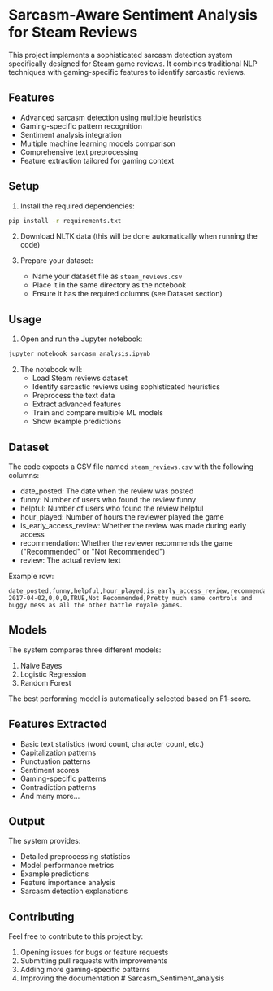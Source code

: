# Sarcasm-Aware Sentiment Analysis for Steam Reviews

This project implements a sophisticated sarcasm detection system specifically designed for Steam game reviews. It combines traditional NLP techniques with gaming-specific features to identify sarcastic reviews.

## Features

- Advanced sarcasm detection using multiple heuristics
- Gaming-specific pattern recognition
- Sentiment analysis integration
- Multiple machine learning models comparison
- Comprehensive text preprocessing
- Feature extraction tailored for gaming context

## Setup

1. Install the required dependencies:
```bash
pip install -r requirements.txt
```

2. Download NLTK data (this will be done automatically when running the code)

3. Prepare your dataset:
   - Name your dataset file as `steam_reviews.csv`
   - Place it in the same directory as the notebook
   - Ensure it has the required columns (see Dataset section)

## Usage

1. Open and run the Jupyter notebook:
```bash
jupyter notebook sarcasm_analysis.ipynb
```

2. The notebook will:
   - Load Steam reviews dataset
   - Identify sarcastic reviews using sophisticated heuristics
   - Preprocess the text data
   - Extract advanced features
   - Train and compare multiple ML models
   - Show example predictions

## Dataset

The code expects a CSV file named `steam_reviews.csv` with the following columns:
- date_posted: The date when the review was posted
- funny: Number of users who found the review funny
- helpful: Number of users who found the review helpful
- hour_played: Number of hours the reviewer played the game
- is_early_access_review: Whether the review was made during early access
- recommendation: Whether the reviewer recommends the game ("Recommended" or "Not Recommended")
- review: The actual review text

Example row:
```csv
date_posted,funny,helpful,hour_played,is_early_access_review,recommendation,review
2017-04-02,0,0,0,TRUE,Not Recommended,Pretty much same controls and buggy mess as all the other battle royale games.
```

## Models

The system compares three different models:
1. Naive Bayes
2. Logistic Regression
3. Random Forest

The best performing model is automatically selected based on F1-score.

## Features Extracted

- Basic text statistics (word count, character count, etc.)
- Capitalization patterns
- Punctuation patterns
- Sentiment scores
- Gaming-specific patterns
- Contradiction patterns
- And many more...

## Output

The system provides:
- Detailed preprocessing statistics
- Model performance metrics
- Example predictions
- Feature importance analysis
- Sarcasm detection explanations

## Contributing

Feel free to contribute to this project by:
1. Opening issues for bugs or feature requests
2. Submitting pull requests with improvements
3. Adding more gaming-specific patterns
4. Improving the documentation # Sarcasm_Sentiment_analysis
